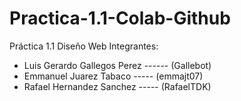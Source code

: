 # Practica-1.1-Colab-Github
Práctica 1.1 Diseño Web
Integrantes:
- Luis Gerardo Gallegos Perez ------ (Gallebot)
- Emmanuel Juarez Tabaco ----- (emmajt07)
- Rafael Hernandez Sanchez ----- (RafaelTDK)
